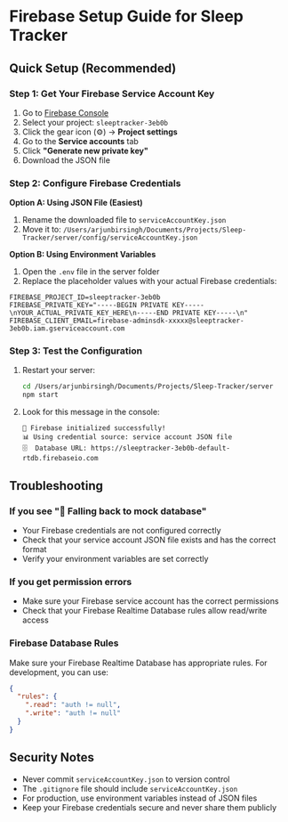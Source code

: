 # Firebase Setup Guide for Sleep Tracker

## Quick Setup (Recommended)

### Step 1: Get Your Firebase Service Account Key

1. Go to [Firebase Console](https://console.firebase.google.com/)
2. Select your project: `sleeptracker-3eb0b`
3. Click the gear icon (⚙️) → **Project settings**
4. Go to the **Service accounts** tab
5. Click **"Generate new private key"**
6. Download the JSON file

### Step 2: Configure Firebase Credentials

**Option A: Using JSON File (Easiest)**
1. Rename the downloaded file to `serviceAccountKey.json`
2. Move it to: `/Users/arjunbirsingh/Documents/Projects/Sleep-Tracker/server/config/serviceAccountKey.json`

**Option B: Using Environment Variables**
1. Open the `.env` file in the server folder
2. Replace the placeholder values with your actual Firebase credentials:

```env
FIREBASE_PROJECT_ID=sleeptracker-3eb0b
FIREBASE_PRIVATE_KEY="-----BEGIN PRIVATE KEY-----\nYOUR_ACTUAL_PRIVATE_KEY_HERE\n-----END PRIVATE KEY-----\n"
FIREBASE_CLIENT_EMAIL=firebase-adminsdk-xxxxx@sleeptracker-3eb0b.iam.gserviceaccount.com
```

### Step 3: Test the Configuration

1. Restart your server:
   ```bash
   cd /Users/arjunbirsingh/Documents/Projects/Sleep-Tracker/server
   npm start
   ```

2. Look for this message in the console:
   ```
   🚀 Firebase initialized successfully!
   📊 Using credential source: service account JSON file
   🗄️  Database URL: https://sleeptracker-3eb0b-default-rtdb.firebaseio.com
   ```

## Troubleshooting

### If you see "🔄 Falling back to mock database"
- Your Firebase credentials are not configured correctly
- Check that your service account JSON file exists and has the correct format
- Verify your environment variables are set correctly

### If you get permission errors
- Make sure your Firebase service account has the correct permissions
- Check that your Firebase Realtime Database rules allow read/write access

### Firebase Database Rules
Make sure your Firebase Realtime Database has appropriate rules. For development, you can use:

```json
{
  "rules": {
    ".read": "auth != null",
    ".write": "auth != null"
  }
}
```

## Security Notes

- Never commit `serviceAccountKey.json` to version control
- The `.gitignore` file should include `serviceAccountKey.json`
- For production, use environment variables instead of JSON files
- Keep your Firebase credentials secure and never share them publicly
